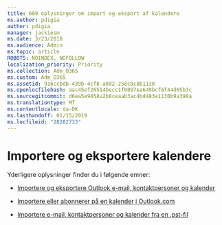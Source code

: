 ```yaml
---
title: 609 oplysninger om import og eksport af kalendere
ms.author: pdigia
author: pdigia
manager: jackiesm
ms.date: 3/23/2018
ms.audience: Admin
ms.topic: article
ROBOTS: NOINDEX, NOFOLLOW
localization_priority: Priority
ms.collection: Adm_O365
ms.custom: Adm_O365
ms.assetid: 916ccbdb-439b-4cf8-a0d2-258c8c8b1130
ms.openlocfilehash: aac45ef26514becc1f0897ea649bcf6f44d05b3c
ms.sourcegitcommit: d6ea5e9458a2b8ceaab3ac4bd483e1130b9a398a
ms.translationtype: MT
ms.contentlocale: da-DK
ms.lasthandoff: 01/15/2019
ms.locfileid: "28282733"
---
```

# <a name="importing-and-exporting-calendars"></a>Importere og eksportere kalendere

Yderligere oplysninger finder du i følgende emner:
  
- [Importere og eksportere Outlook e-mail, kontaktpersoner og kalender](https://support.office.com/article/92577192-3881-4502-b79d-c3bbada6c8ef)
    
- [Importere eller abonnerer på en kalender i Outlook.com](https://support.office.com/article/cff1429c-5af6-41ec-a5b4-74f2c278e98c)
    
- [Importere e-mail, kontaktpersoner og kalender fra en .pst-fil](https://support.office.com/article/431a8e9a-f99f-4d5f-ae48-ded54b3440ac)
    

